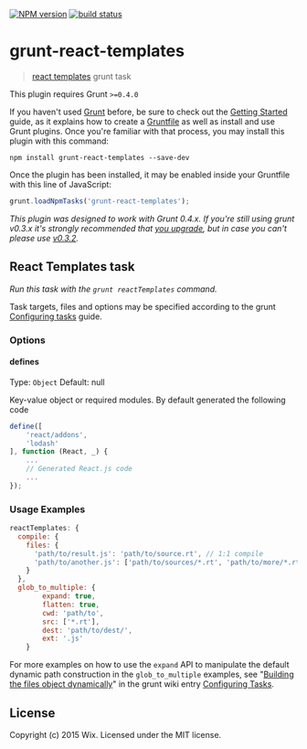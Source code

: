 [![NPM version][npm-image]][npm-url]
[![build status][travis-image]][travis-url]

# grunt-react-templates

> [react templates](https://github.com/wix/react-templates) grunt task

This plugin requires Grunt `>=0.4.0`

If you haven't used [Grunt](http://gruntjs.com/) before, be sure to check out the [Getting Started](http://gruntjs.com/getting-started) guide, as it explains how to create a [Gruntfile](http://gruntjs.com/sample-gruntfile) as well as install and use Grunt plugins. Once you're familiar with that process, you may install this plugin with this command:

```shell
npm install grunt-react-templates --save-dev
```

Once the plugin has been installed, it may be enabled inside your Gruntfile with this line of JavaScript:

```js
grunt.loadNpmTasks('grunt-react-templates');
```

*This plugin was designed to work with Grunt 0.4.x. If you're still using grunt v0.3.x it's strongly recommended that [you upgrade](http://gruntjs.com/upgrading-from-0.3-to-0.4), but in case you can't please use [v0.3.2](https://github.com/gruntjs/grunt-contrib-coffee/tree/grunt-0.3-stable).*


## React Templates task
_Run this task with the `grunt reactTemplates` command._

Task targets, files and options may be specified according to the grunt [Configuring tasks](http://gruntjs.com/configuring-tasks) guide.

### Options

#### defines
Type: `Object`
Default: null

Key-value object or required modules. By default generated the following code 

```js
define([
    'react/addons',
    'lodash'
], function (React, _) {
	...
	// Generated React.js code 
	...
});
```

### Usage Examples

```js
reactTemplates: {
  compile: {
    files: {
      'path/to/result.js': 'path/to/source.rt', // 1:1 compile
      'path/to/another.js': ['path/to/sources/*.rt', 'path/to/more/*.rt'] // compile and concat into single file
    }
  },
  glob_to_multiple: {
		expand: true,
		flatten: true,
		cwd: 'path/to',
		src: ['*.rt'],
		dest: 'path/to/dest/',
		ext: '.js'
	}
```

For more examples on how to use the `expand` API to manipulate the default dynamic path construction in the `glob_to_multiple` examples, see "[Building the files object dynamically](http://gruntjs.com/configuring-tasks#building-the-files-object-dynamically)" in the grunt wiki entry [Configuring Tasks](http://gruntjs.com/configuring-tasks).

## License
Copyright (c) 2015 Wix. Licensed under the MIT license.

[npm-image]: https://img.shields.io/npm/v/grunt-react-templates.svg?style=flat-square
[npm-url]: https://npmjs.org/package/grunt-react-templates
[travis-image]: https://img.shields.io/travis/wix/grunt-react-templates/master.svg?style=flat-square
[travis-url]: https://travis-ci.org/wix/grunt-react-templates
[coveralls-image]: https://img.shields.io/coveralls/wix/grunt-react-templates/master.svg?style=flat-square
[coveralls-url]: https://coveralls.io/r/wix/grunt-react-templates?branch=master
[downloads-image]: http://img.shields.io/npm/dm/grunt-react-templates.svg?style=flat-square
[downloads-url]: https://npmjs.org/package/grunt-react-templates